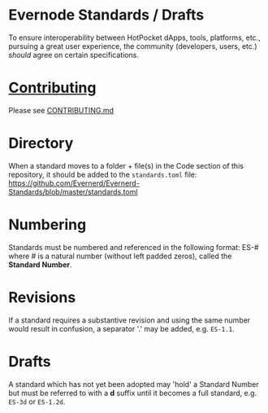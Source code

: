 # Evernode Standards / Drafts

To ensure interoperability between HotPocket dApps, tools, platforms, etc., pursuing a great user experience, the community (developers, users, etc.) _should_ agree on certain specifications.
  
# [Contributing](./CONTRIBUTING.md)

Please see [CONTRIBUTING.md](./CONTRIBUTING.md)

# Directory

When a standard moves to a folder + file(s) in the Code section of this repository, it should be added to the `standards.toml` file:
https://github.com/Evernerd/Evernerd-Standards/blob/master/standards.toml

# Numbering

Standards must be numbered and referenced in the following format: ES-# where # is a natural number (without left padded zeros), called the __Standard Number__.

# Revisions

If a standard requires a substantive revision and using the same number would result in confusion, a separator '.' may be added, e.g. `ES-1.1`.

# Drafts

A standard which has not yet been adopted may 'hold' a Standard Number but must be referred to with a __d__ suffix until it becomes a full standard, e.g. `ES-3d` or `ES-1.2d`.

